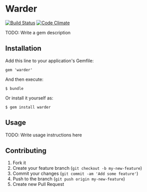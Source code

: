 # Warder

[![Build Status](https://travis-ci.org/yltsrc/warder.png?branch=master)](https://travis-ci.org/yltsrc/warder)
[![Code Climate](https://codeclimate.com/github/yltsrc/warder.png)](https://codeclimate.com/github/yltsrc/warder)

TODO: Write a gem description

## Installation

Add this line to your application's Gemfile:

    gem 'warder'

And then execute:

    $ bundle

Or install it yourself as:

    $ gem install warder

## Usage

TODO: Write usage instructions here

## Contributing

1. Fork it
2. Create your feature branch (`git checkout -b my-new-feature`)
3. Commit your changes (`git commit -am 'Add some feature'`)
4. Push to the branch (`git push origin my-new-feature`)
5. Create new Pull Request
